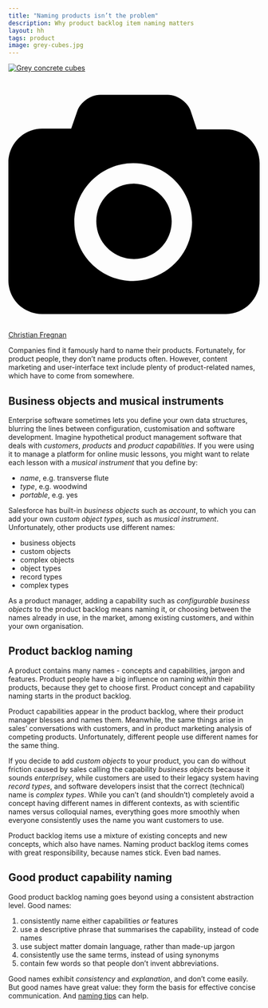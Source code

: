 ```yaml
---
title: "Naming products isn’t the problem"
description: Why product backlog item naming matters
layout: hh
tags: product
image: grey-cubes.jpg
---
```


[![Grey concrete cubes](grey-cubes.jpg)](https://unsplash.com/photos/TAVKURx-xLw)

<a class="unsplash" href="https://unsplash.com/photos/TAVKURx-xLw" rel="noopener noreferrer" title="Photo by Christian Fregnan"><span><svg xmlns="http://www.w3.org/2000/svg" viewBox="0 0 32 32"><title>unsplash-logo</title><path d="M20.8 18.1c0 2.7-2.2 4.8-4.8 4.8s-4.8-2.1-4.8-4.8c0-2.7 2.2-4.8 4.8-4.8 2.7.1 4.8 2.2 4.8 4.8zm11.2-7.4v14.9c0 2.3-1.9 4.3-4.3 4.3h-23.4c-2.4 0-4.3-1.9-4.3-4.3v-15c0-2.3 1.9-4.3 4.3-4.3h3.7l.8-2.3c.4-1.1 1.7-2 2.9-2h8.6c1.2 0 2.5.9 2.9 2l.8 2.4h3.7c2.4 0 4.3 1.9 4.3 4.3zm-8.6 7.5c0-4.1-3.3-7.5-7.5-7.5-4.1 0-7.5 3.4-7.5 7.5s3.3 7.5 7.5 7.5c4.2-.1 7.5-3.4 7.5-7.5z"></path></svg></span><span>Christian Fregnan</span></a>

<!--
1. Naming products is famously hard, but not a product person’s biggest naming problem.
2. Marketing and UX content writers might name things customers see, but product people choose first.
3. Naming everything in between matters.
4. Use the product backlog and roadmap to establish naming.
5. Good naming needs to be descriptive, consistent, right-level, domain language.
-->

Companies find it famously hard to name their products.
Fortunately, for product people, they don’t name products often.
However, content marketing and user-interface text include plenty of product-related names, which have to come from somewhere.

## Business objects and musical instruments

Enterprise software sometimes lets you define your own data structures, blurring the lines between configuration, customisation and software development.
Imagine hypothetical product management software that deals with _customers_, _products_ and _product capabilities_.
If you were using it to manage a platform for online music lessons, you might want to relate each lesson with a _musical instrument_ that you define by:

* _name_, e.g. transverse flute
* _type_, e.g. woodwind
* _portable_, e.g. yes

Salesforce has built-in _business objects_ such as _account_, to which you can add your own _custom object types_, such as _musical instrument_.
Unfortunately, other products use different names:

* business objects
* custom objects
* complex objects
* object types
* record types
* complex types

As a product manager, adding a capability such as _configurable business objects_ to the product backlog means naming it, or choosing between the names already in use, in the market, among existing customers, and within your own organisation.

## Product backlog naming

A product contains many names - concepts and capabilities, jargon and features.
Product people have a big influence on naming _within_ their products, because they get to choose first.
Product concept and capability naming starts in the product backlog.

Product capabilities appear in the product backlog, where their product manager blesses and names them.
Meanwhile, the same things arise in sales’ conversations with customers, and in product marketing analysis of competing products.
Unfortunately, different people use different names for the same thing.

If you decide to add _custom objects_ to your product, you can do without friction caused by sales calling the capability _business objects_ because it sounds _enterprisey_, while customers are used to their legacy system having _record types_, and software developers insist that the correct (technical) name is _complex types_.
While you can’t (and shouldn’t) completely avoid a concept having different names in different contexts, as with scientific names versus colloquial names, everything goes more smoothly when everyone consistently uses the name you want customers to use.

Product backlog items use a mixture of existing concepts and new concepts, which also have names.
Naming product backlog items comes with great responsibility, because names stick.
Even bad names.

## Good product capability naming

Good product backlog naming goes beyond using a consistent abstraction level.
Good names:

1. consistently name either capabilities _or_ features
2. use a descriptive phrase that summarises the capability, instead of code names
3. use subject matter domain language, rather than made-up jargon
4. consistently use the same terms, instead of using synonyms
5. contain few words so that people don’t invent abbreviations.

Good names exhibit _consistency_ and _explanation_, and don’t come easily.
But good names have great value: they form the basis for effective concise communication.
And [naming tips](product-backlog-naming-tips) can help.
